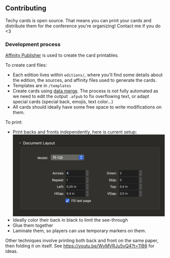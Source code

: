 ## Contributing

Techy cards is open source. That means you can print your cards and distribute them for the conference you're organizing! Contact me if you do <3

### Development process

[Affinity Publisher](https://affinity.serif.com/fr/publisher/) is used to create the card printables.

To create card files:

- Each edition lives within `editions/`, where you'll find some details about the edition, the sources, and affinity files used to generate the cards.
- Templates are in `/templates`
- Create cards using [data merge](https://affinity.help/publisher2/English.lproj/index.html?page=pages/Advanced/dataMerge.html&title=Data%20merge). The process is not fully automated as we need to edit the output `.afpub` to fix overflowing text, or adapt special cards (special back, emojis, text color...)
- All cards should ideally have some free space to write modifications on them.

To print:

- Print backs and fronts independently, here is current setup:
![print details](contrib_docs/print_details.png)
- Ideally color their back in black to limit the see-through
- Glue them together
- Laminate them, so players can use temporary markers on them.

Other techniques involve printing both back and front on the same paper, then folding it on itself. See https://youtu.be/WyMVRJu5yQ4?t=1186 for ideas.